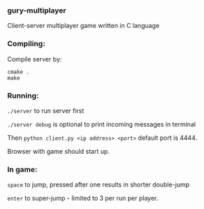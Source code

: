 ### gury-multiplayer
Client-server multiplayer game written in C language

### Compiling:
Compile server by:
```
cmake .
make
```
### Running:
`./server` to run server first

`./server debug` is optional to print incoming messages in terminal

Then `python client.py <ip address> <port>` default port is 4444.

Browser with game should start up.

### In game:
`space` to jump, pressed after one results in shorter double-jump

`enter` to super-jump - limited to 3 per run per player.
